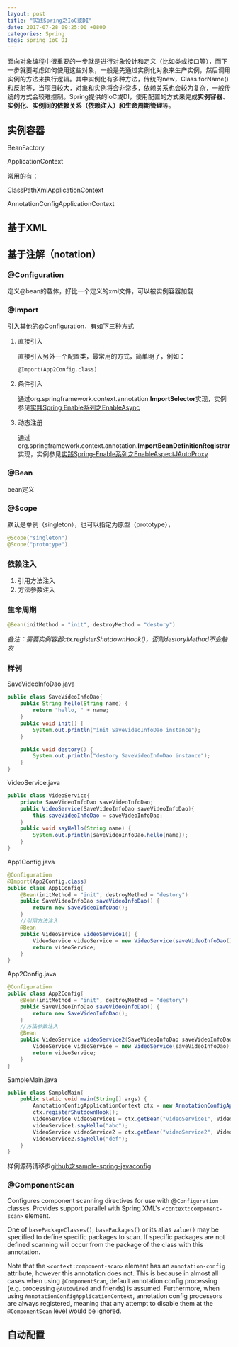 ```yaml
---
layout: post
title: "实践Spring之IoC或DI"
date: 2017-07-28 09:25:00 +0800
categories: Spring
tags: spring IoC DI
---
```


面向对象编程中很重要的一步就是进行对象设计和定义（比如类或接口等），而下一步就要考虑如何使用这些对象，一般是先通过实例化对象来生产实例，然后调用实例的方法来执行逻辑。其中实例化有多种方法，传统的new，Class.forName()和反射等，当项目较大，对象和实例将会非常多，依赖关系也会较为复杂，一般传统的方式会较难控制。Spring提供的IoC或DI，使用配置的方式来完成**实例容器**、**实例化**、**实例间的依赖关系（依赖注入）**和**生命周期管理**等。

## 实例容器

BeanFactory

ApplicationContext

常用的有：

ClassPathXmlApplicationContext

AnnotationConfigApplicationContext

## 基于XML

## 基于注解（notation）

### @Configuration

定义@bean的载体，好比一个定义<bean>的xml文件，可以被实例容器加载

### @Import

引入其他的@Configuration，有如下三种方式

1. 直接引入

   直接引入另外一个配置类，最常用的方式，简单明了，例如：

   `@Import(App2Config.class)`

2. 条件引入

   通过org.springframework.context.annotation.**ImportSelector**实现，实例参见[实践Spring Enable系列之EnableAsync](/2017/08/05/实践Spring-Enable系列之EnableAsync.html)

3. 动态注册

   通过org.springframework.context.annotation.**ImportBeanDefinitionRegistrar**实现，实例参见[实践Spring-Enable系列之EnableAspectJAutoProxy](/2017/08/05/实践Spring-Enable系列之EnableAspectJAutoProxy.html)

### @Bean

bean定义

### @Scope

默认是单例（singleton），也可以指定为原型（prototype），

```java
@Scope("singleton")
@Scope("prototype")
```

### 依赖注入

1. 引用方法注入
2. 方法参数注入

### 生命周期

```java
@Bean(initMethod = "init", destroyMethod = "destory")
```

*备注：需要实例容器ctx.registerShutdownHook()，否则destoryMethod不会触发*

### 样例

SaveVideoInfoDao.java

```java
public class SaveVideoInfoDao{
  	public String hello(String name) {
		return "hello, " + name;
	}
	public void init() {
		System.out.println("init SaveVideoInfoDao instance");
	}

	public void destory() {
		System.out.println("destory SaveVideoInfoDao instance");
	}
}
```

VideoService.java

```java
public class VideoService{
  	private SaveVideoInfoDao saveVideoInfoDao;
	public VideoService(SaveVideoInfoDao saveVideoInfoDao){
    	this.saveVideoInfoDao = saveVideoInfoDao;
	}
  	public void sayHello(String name) {
		System.out.println(saveVideoInfoDao.hello(name));
	}
}
```

App1Config.java

```java
@Configuration
@Import(App2Config.class)
public class App1Config{
	@Bean(initMethod = "init", destroyMethod = "destory")
    public SaveVideoInfoDao saveVideoInfoDao() {
        return new SaveVideoInfoDao();
    }
    //引用方法注入
    @Bean
    public VideoService videoService1() {
        VideoService videoService = new VideoService(saveVideoInfoDao());
        return videoService;
    }
}
```

App2Config.java

```java
@Configuration
public class App2Config{
	@Bean(initMethod = "init", destroyMethod = "destory")
    public SaveVideoInfoDao saveVideoInfoDao() {
        return new SaveVideoInfoDao();
    }
    //方法参数注入
    @Bean
    public VideoService videoService2(SaveVideoInfoDao saveVideoInfoDao) {
        VideoService videoService = new VideoService(saveVideoInfoDao);
        return videoService;
    }
}
```
SampleMain.java
```java
public class SampleMain{
    public static void main(String[] args) {
        AnnotationConfigApplicationContext ctx = new AnnotationConfigApplicationContext(App1Config.class);
        ctx.registerShutdownHook();
        VideoService videoService1 = ctx.getBean("videoService1", VideoService.class);
        videoService1.sayHello("abc");
        VideoService videoService2 = ctx.getBean("videoService2", VideoService.class);
        videoService2.sayHello("def");
    }
}
```

样例源码请移步[github之sample-spring-javaconfig](https://github.com/AngiWANG/sample-spring-javaconfig)

### @ComponentScan

Configures component scanning directives for use with @`Configuration` classes. Provides support parallel with Spring XML's `<context:component-scan>` element.

One of `basePackageClasses()`, `basePackages()` or its alias `value()` may be specified to define specific packages to scan. If specific packages are not defined scanning will occur from the package of the class with this annotation.

Note that the `<context:component-scan>` element has an `annotation-config` attribute, however this annotation does not. This is because in almost all cases when using `@ComponentScan`, default annotation config processing (e.g. processing `@Autowired` and friends) is assumed. Furthermore, when using `AnnotationConfigApplicationContext`, annotation config processors are always registered, meaning that any attempt to disable them at the `@ComponentScan` level would be ignored.

## 自动配置